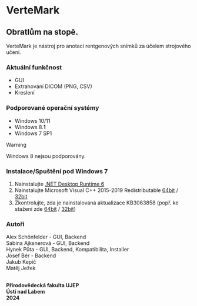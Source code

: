 # VerteMark
## Obratlům na stopě.

VerteMark je nástroj pro anotaci rentgenových snímků za účelem strojového učení.

### Aktuální funkčnost
* GUI
* Extrahování DICOM (PNG, CSV)
* Kreslení

### Podporované operační systémy
* Windows 10/11
* Windows 8.**1**
* Windows 7 SP1

> [!WARNING]  
> Windows 8 nejsou podporovány.

### Instalace/Spuštění pod Windows 7
1. Nainstalujte [.NET Desktop Runtime 6](https://dotnet.microsoft.com/en-us/download/dotnet/6.0)
2. Nainstalujte Microsoft Visual C++ 2015-2019 Redistributable [64bit](https://aka.ms/vs/16/release/vc_redist.x64.exe) / [32bit](https://aka.ms/vs/16/release/vc_redist.x86.exe)
3. Zkontrolujte, zda je nainstalovaná aktualizace KB3063858 (popř. ke stažení zde [64bit](https://www.microsoft.com/download/details.aspx?id=47442) / [32bit](https://www.microsoft.com/download/details.aspx?id=47409))

### Autoři

Alex Schönfelder -  GUI, Backend\
Sabina Ajksnerová - GUI, Backend\
Hynek Půta - GUI, Backend, Kompatibilita, Installer\
Josef Bér - Backend\
Jakub Kepič\
Matěj Ježek

##

**Přírodovědecká fakulta UJEP\
Ústí nad Labem\
2024**
